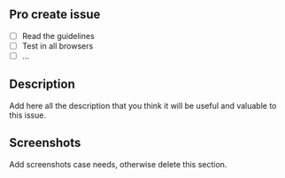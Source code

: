 ## Pro create issue

- [ ] Read the guidelines
- [ ] Test in all browsers 
- [ ] ...

## Description

Add here all the description that you think it will be useful and valuable to this issue.

## Screenshots

Add screenshots case needs, otherwise delete this section.